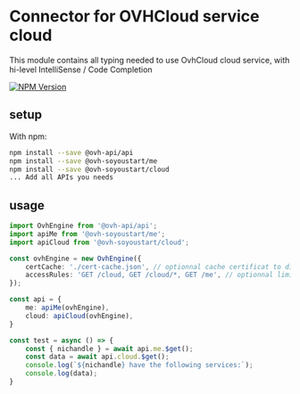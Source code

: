# Connector for OVHCloud service cloud

This module contains all typing needed to use OvhCloud cloud service, with hi-level IntelliSense / Code Completion

[![NPM Version](https://img.shields.io/npm/v/@ovh-soyoustart/cloud.svg?style=flat)](https://www.npmjs.org/package/@ovh-soyoustart/cloud)

## setup

With npm:
````bash
npm install --save @ovh-api/api
npm install --save @ovh-soyoustart/me
npm install --save @ovh-soyoustart/cloud
... Add all APIs you needs
````

## usage

````typescript
import OvhEngine from '@ovh-api/api';
import apiMe from '@ovh-soyoustart/me';
import apiCloud from '@ovh-soyoustart/cloud';

const ovhEngine = new OvhEngine({ 
    certCache: './cert-cache.json', // optionnal cache certificat to disk
    accessRules: 'GET /cloud, GET /cloud/*, GET /me', // optionnal limit the requested privileges.
});

const api = {
    me: apiMe(ovhEngine),
    cloud: apiCloud(ovhEngine),
}

const test = async () => {
    const { nichandle } = await api.me.$get();
    const data = await api.cloud.$get();
    console.log(`${nichandle} have the following services:`);
    console.log(data);
}

````